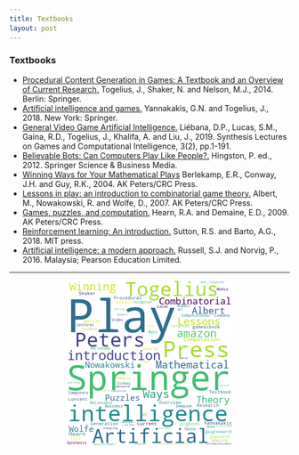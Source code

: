 ```yaml
---
title: Textbooks
layout: post
---
```


### Textbooks

* <a href='http://pcgbook.com/'>Procedural Content Generation in Games: A Textbook and an Overview of Current Research.</a> Togelius, J., Shaker, N. and Nelson, M.J., 2014. Berlin: Springer.
* <a href='http://gameaibook.org/'>Artificial intelligence and games.</a> Yannakakis, G.N. and Togelius, J., 2018. New York: Springer.
* <a href='https://gaigresearch.github.io/gvgaibook/'>General Video Game Artificial Intelligence.</a> Liébana, D.P., Lucas, S.M., Gaina, R.D., Togelius, J., Khalifa, A. and Liu, J., 2019. Synthesis Lectures on Games and Computational Intelligence, 3(2), pp.1-191.
* <a href='https://www.springer.com/gp/book/9783642323225/'>Believable Bots: Can Computers Play Like People?.</a> Hingston, P. ed., 2012. Springer Science & Business Media.
* <a href='https://www.amazon.co.uk/Winning-Ways-Your-Mathematical-Plays/dp/1568811306/'>Winning Ways for Your Mathematical Plays</a> Berlekamp, E.R., Conway, J.H. and Guy, R.K., 2004. AK Peters/CRC Press.
* <a href='https://www.crcpress.com/Lessons-in-Play-An-Introduction-to-Combinatorial-Game-Theory-Second-Edition/Albert-Nowakowski-Wolfe/p/book/9781482243031/'>Lessons in play: an introduction to combinatorial game theory.</a> Albert, M., Nowakowski, R. and Wolfe, D., 2007. AK Peters/CRC Press.
* <a href='https://www.amazon.co.uk/Games-Puzzles-Computation-Robert-Hearn/dp/1568813228/'>Games, puzzles, and computation.</a> Hearn, R.A. and Demaine, E.D., 2009. AK Peters/CRC Press.
* <a href='http://incompleteideas.net/book/bookdraft2017nov5.pdf/'>Reinforcement learning: An introduction.</a> Sutton, R.S. and Barto, A.G., 2018. MIT press.
* <a href='http://thuvien.thanglong.edu.vn:8081/dspace/bitstream/DHTL_123456789/4010/1/CS503-2.pdf/'>Artificial intelligence: a modern approach.</a> Russell, S.J. and Norvig, P., 2016. Malaysia; Pearson Education Limited.

<hr><center><img src='assets/png/q15-wordcloud.png' /></center>